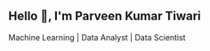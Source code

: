 ## Hello 👋, I'm Parveen Kumar Tiwari
Machine Learning | Data Analyst | Data Scientist
<!--
**parvntiwari/parvntiwari** is a ✨ _special_ ✨ repository because its `README.md` (this file) appears on your GitHub profile.

Here are some ideas to get you started:

- 🔭 I’m currently working on ...
- 🌱 I’m currently learning Machine Learning 
- 👯 I’m looking to collaborate on  Data anaylsis and Data Science.
- 🤔 I’m looking for help with ...
- 💬 Ask me about ...
- 📫 How to reach me: ...
- 😄 Pronouns: ...
- ⚡ Fun fact: ...
-->
